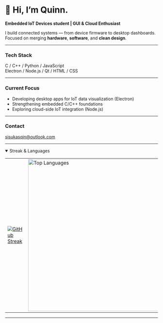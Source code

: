 # 👋 Hi, I’m Quinn.

**Embedded IoT Devices student | GUI & Cloud Enthusiast**

I build connected systems — from device firmware to desktop dashboards.  
Focused on merging **hardware**, **software**, and **clean design**.

---

### Tech Stack
C / C++ / Python / JavaScript  
Electron / Node.js / Qt / HTML / CSS  

---

### Current Focus
- Developing desktop apps for IoT data visualization (Electron)  
- Strengthening embedded C/C++ foundations  
- Exploring cloud-side IoT integration (Node.js)

---

### Contact
sisukasqin@outlook.com





---

<details open>
  <summary>Streak & Languages</summary>
<table>
  <tr>
    <td>
<a href="https://git.io/streak-stats"><img src="https://github-readme-streak-stats.herokuapp.com?user=01Qin&theme=buefy&hide_border=true&date_format=j%20M%5B%20Y%5D&card_height=215&background=45%2CFFFAF0%2CFFFAF0&currStreakNum=000000&stroke=FF1493&sideNums=000000&ring=FF1493&sideLabels=000000&fire=FF1493&currStreakLabel=FF1493" alt="GitHub Streak" /></a>
</div>
    </td>
    <td>
      <img src="https://github-readme-stats.vercel.app/api/top-langs/?username=01Qin&layout=compact&theme=buefy&title_color=FF1493&bg_color=FFFAF0FF" width="500px" alt="Top Languages"/>
    </td>
  </tr>
</table>
</details>

---


